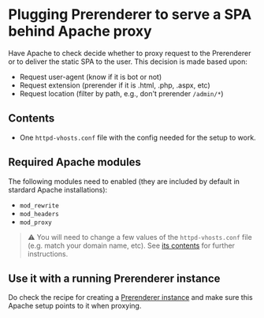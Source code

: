 # Plugging Prerenderer to serve a SPA behind Apache proxy

Have Apache to check decide whether to proxy request to the Prerenderer or to deliver the static SPA to the user. This decision is made based upon:

- Request user-agent (know if it is bot or not)
- Request extension (prerender if it is .html, .php, .aspx, etc)
- Request location (filter by path, e.g., don't prerender `/admin/*`)

## Contents

- One `httpd-vhosts.conf` file with the config needed for the setup to work.

## Required Apache modules

The following modules need to enabled (they are included by default in stardard Apache installations):

- `mod_rewrite`
- `mod_headers`
- `mod_proxy`

> ⚠️ You will need to change a few values of the `httpd-vhosts.conf` file (e.g. match your domain name, etc). See [its contents](https://github.com/duartealexf/seo-prerenderer/blob/master/recipes/apache-proxy/2.2/httpd-vhosts.conf) for further instructions.

## Use it with a running Prerenderer instance

Do check the recipe for creating a [Prerenderer instance](https://github.com/duartealexf/seo-prerenderer/blob/master/recipes/prerenderer-behind-proxy) and make sure this Apache setup points to it when proxying.

